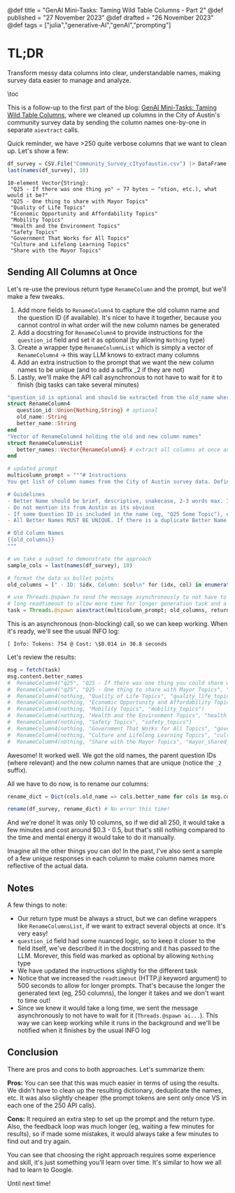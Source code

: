 @def title = "GenAI Mini-Tasks: Taming Wild Table Columns - Part 2"
@def published = "27 November 2023"
@def drafted = "26 November 2023"
@def tags = ["julia","generative-AI","genAI","prompting"]

# TL;DR
Transform messy data columns into clear, understandable names, making survey data easier to manage and analyze.

\toc 

This is a follow-up to the first part of the blog: [GenAI Mini-Tasks: Taming Wild Table Columns](https://svilupp.github.io/scratchpad/genai_mini_tasks_taming_wild_table_columns_part2/), where we cleaned up columns in the City of Austin's community survey data by sending the column names one-by-one in separate `aiextract` calls.

Quick reminder, we have >250 quite verbose columns that we want to clean up. Let's show a few:

```julia
df_survey = CSV.File("Community_Survey_cItyofaustin.csv") |> DataFrame
last(names(df_survey), 10)
```

```plaintext
10-element Vector{String}:
 "Q25 - If there was one thing yo" ⋯ 77 bytes ⋯ "stion, etc.), what would it be?"
 "Q25 - One thing to share with Mayor Topics"
 "Quality of Life Topics"
 "Economic Opportunity and Affordability Topics"
 "Mobility Topics"
 "Health and the Environment Topics"
 "Safety Topics"
 "Government That Works for All Topics"
 "Culture and Lifelong Learning Topics"
 "Share with the Mayor Topics"
 ```

 ## Sending All Columns at Once

 Let's re-use the previous return type `RenameColumn` and the prompt, but we'll make a few tweaks.

 1. Add more fields to `RenameColumn4` to capture the old column name and the question ID (if available). It's nicer to have it together, because you cannot control in what order will the new column names be generated
 2. Add a docstring for `RenameColumn4` to provide instructions for the `question_id` field and set it as optional (by allowing `Nothing` type)
 3. Create a wrapper type `RenameColumnList` which is simply a vector of `RenameColumn4` -> this way LLM knows to extract many columns
 4. Add an extra instruction to the prompt that we want the new column names to be unique (and to add a suffix _2 if they are not)
 5. Lastly, we'll make the API call asynchronous to not have to wait for it to finish (big tasks can take several minutes)

 ```julia
"question_id is optional and should be extracted from the old_name where available (example: \"q25\")"
struct RenameColumn4
    question_id::Union{Nothing,String} # optional
    old_name::String
    better_name::String
end
"Vector of RenameColumn4 holding the old and new column names"
struct RenameColumnsList
    better_names::Vector{RenameColumn4} # extract all columns at once and return it as a vector
end

# updated prompt
multicolumn_prompt = """# Instructions
You get list of column names from the City of Austin survey data. Define a better clean and descriptive column name for each of them.

# Guidelines
- Better Name should be brief, descriptive, snakecase, 2-3 words max. IT MUST BE LOWERCASED.
- Do not mention its from Austin as its obvious
- If some Question ID is included in the name (eg, "Q25 Some Topic"), extract it into the field `question_id` and in the better name (eg, q25_some_topic)
- All Better Names MUST BE UNIQUE. If there is a duplicate Better Name used already, use suffix _2, _3, etc.

# Old Column Names
{{old_columns}}
"""

# we take a subset to demonstrate the approach
sample_cols = last(names(df_survey), 10)

# format the data as bullet points
old_columns = [" - ID: $idx, Column: $col\n" for (idx, col) in enumerate(sample_cols)] |> join

# use Threads.@spawn to send the message asynchronously to not have to wait for it to finish
# long readtimeout to allow more time for longer generation task and a slow model like GPT4
task = Threads.@spawn aiextract(multicolumn_prompt; old_columns, return_type=RenameColumnsList, http_kwargs=(; readtimeout=500), model="gpt4t")
```

This is an asynchronous (non-blocking) call, so we can keep working. When it's ready, we'll see the usual INFO log:
```plaintext
[ Info: Tokens: 754 @ Cost: \$0.014 in 30.8 seconds
```

Let's review the results:
```julia
msg = fetch(task)
msg.content.better_names
#  RenameColumn4("q25", "Q25 - If there was one thing you could share with the Mayor regarding the City of Austin (any comment, suggestion, etc.), what would it be?", "mayor_feedback")
#  RenameColumn4("q25", "Q25 - One thing to share with Mayor Topics", "mayor_feedback_topics")
#  RenameColumn4(nothing, "Quality of Life Topics", "quality_life_topics")
#  RenameColumn4(nothing, "Economic Opportunity and Affordability Topics", "economic_affordability_topics")
#  RenameColumn4(nothing, "Mobility Topics", "mobility_topics")
#  RenameColumn4(nothing, "Health and the Environment Topics", "health_environment_topics")
#  RenameColumn4(nothing, "Safety Topics", "safety_topics")
#  RenameColumn4(nothing, "Government That Works for All Topics", "government_works_topics")
#  RenameColumn4(nothing, "Culture and Lifelong Learning Topics", "culture_learning_topics")
#  RenameColumn4(nothing, "Share with the Mayor Topics", "mayor_shared_topics_2")
```

Awesome! It worked well. We got the old names, the parent question IDs (where relevant) and the new column names that are unique (notice the `_2` suffix).

All we have to do now, is to rename our columns:
```julia
rename_dict = Dict(cols.old_name => cols.better_name for cols in msg.content.better_names)

rename(df_survey, rename_dict) # No error this time!
```

And we're done! It was only 10 columns, so if we did all 250, it would take a few minutes and cost around \$0.3 - 0.5, but that's still nothing compared to the time and mental energy it would take to do it manually.

Imagine all the other things you can do! In the past, I've also sent a sample of a few unique responses in each column to make column names more reflective of the actual data.

## Notes

A few things to note:
- Our return type must be always a struct, but we can define wrappers like `RenameColumnsList`, if we want to extract several objects at once. It's very easy!
- `question_id` field had some nuanced logic, so to keep it closer to the field itself, we've described it in the docstring and it has passed to the LLM. Morever, this field was marked as optional by allowing `Nothing` type
- We have updated the instructions slightly for the different task
- Notice that we increased the `readtimeout` (HTTP.jl keyword argument) to 500 seconds to allow for longer prompts. That's because the longer the generated text (eg, 250 columns), the longer it takes and we don't want to time out!
- Since we knew it would take a long time, we sent the message asynchronously to not have to wait for it (`Threads.@spawn ai...`). This way we can keep working while it runs in the background and we'll be notified when it finishes by the usual INFO log


## Conclusion

There are pros and cons to both approaches. Let's summarize them:

**Pros:** You can see that this was much easier in terms of using the results. We didn't have to clean up the resulting dictionary, deduplicate the names, etc. It was also slightly cheaper (the prompt tokens are sent only once VS in each one of the 250 API calls).

**Cons:** It required an extra step to set up the prompt and the return type. Also, the feedback loop was much longer (eg, waiting a few minutes for results), so if made some mistakes, it would always take a few minutes to find out and try again.

You can see that choosing the right approach requires some experience and skill, it's just something you'll learn over time. It's similar to how we all had to learn to Google.

Until next time!